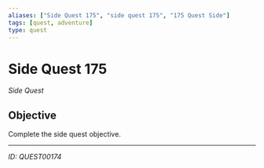 ```yaml
---
aliases: ["Side Quest 175", "side quest 175", "175 Quest Side"]
tags: [quest, adventure]
type: quest
---
```


# Side Quest 175

*Side Quest*

## Objective
Complete the side quest objective.

---
*ID: QUEST00174*